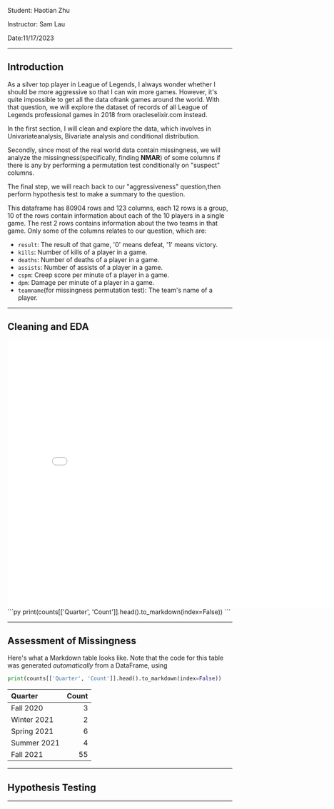 
Student: Haotian Zhu

Instructor: Sam Lau

Date:11/17/2023

---

## Introduction
As a silver top player in League of Legends, I always wonder whether I should be more aggressive so that I can win more games. However, it's quite impossible to get all the data ofrank games around the world. With that question, we will explore the dataset of records of all League of Legends professional games in 2018 from oracleselixir.com instead.

In the first section, I will clean and explore the data, which involves in Univariateanalysis, Bivariate analysis and conditional distribution. 

Secondly, since most of the real world data contain missingness, we will analyze the missingness(specifically, finding **NMAR**) of some columns if there is any by performing a permutation test conditionally on "suspect" columns.

The final step, we will reach back to our "aggressiveness" question,then perform hypothesis test to make a summary to the question.


This dataframe has 80904 rows and 123 columns, each 12 rows is a group, 10 of the rows contain information about each of the 10 players in a single game. The rest 2 
rows contains information about the two teams in that game. Only some of the columns
relates to our question, which are:
- `result`: The result of that game, '0' means defeat, '1' means victory. 
- `kills`: Number of kills of a player in a game.
- `deaths`: Number of deaths of a player in a game.
- `assists`: Number of assists of a player in a game.
- `cspm`: Creep score per minute of a player in a game.
- `dpm`: Damage per minute of a player in a game.
- `teamname`(for missingness permutation test): The team's name of a player.



---

## Cleaning and EDA

<iframe src="assets/10-80-enrollment.html" width=800 height=600 frameBorder=0></iframe>
```py
print(counts[['Quarter', 'Count']].head().to_markdown(index=False))
```


---

## Assessment of Missingness

Here's what a Markdown table looks like. Note that the code for this table was generated _automatically_ from a DataFrame, using

```py
print(counts[['Quarter', 'Count']].head().to_markdown(index=False))
```

| Quarter     |   Count |
|:------------|--------:|
| Fall 2020   |       3 |
| Winter 2021 |       2 |
| Spring 2021 |       6 |
| Summer 2021 |       4 |
| Fall 2021   |      55 |

---

## Hypothesis Testing


---